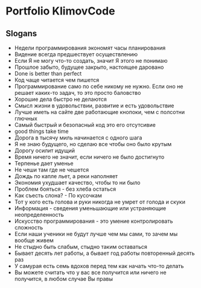 # Portfolio KlimovCode

## Slogans
- Недели программирования экономят часы планирования
- Видение всегда предшествует осуществлению
- Если Я не могу что-то создать, значит Я этого не понимаю
- Прошлое забыто, будущее закрыто, настоящее даровано
- Done is better than perfect
- Код чаще читается чем пишется
- Программирование само по себе никому не нужно. Если оно не решает каких-то задач, то это просто баловство
- Хорошие дела быстро не делаются
- Смысл жизни в удовольствии, развитие и есть удовольствие
- Лучше иметь на сайте две работающие кнопоки, чем с полсотни глючных
- Самый быстрый и безопасный код это его отсутсивие
- good things take time
- Дорога в тысячу миль начинается с одного шага
- Я не знаю будущего, но сделаю все чтобы оно было крутым
- Дорогу осилит идущий
- Время ничего не значит, если ничего не было достигнуто
- Терпенье дает уменье
- Не чеши там где не чешется
- Дождь по капле льет, а реки наполняет
- Экономия ухудшает качество, чтобы то ни было
- Проблем бояться - без хлеба остаться
- Как съесть слона? - По кусочкам
- Тот у кого есть голова и руки никогда не умрет от голода и скуки
- Информация - сведения уменьшающие или устраняющие неопределенность
- Искусство программирования - это умение контролировать сложность
- Если наши ученики не будут лучше чем мы сами, то зачем мы вообще живем
- Не стыдно быть слабым, стыдно таким оставаться
- Бывает десять лет работы, а бывает год работы повторенный десять раз
- У самурая есть семь вдохов перед тем как начать что-то делать
- Вы можете считать что у вас все получится или ничего не получится, в любом случае Вы правы
